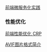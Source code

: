 [前端微服务化实践](https://blog.fundebug.com/2017/08/02/micro_frontend_development/?hmsr=toutiao.io&utm_medium=toutiao.io&utm_source=toutiao.io)

### 性能优化
[前端性能优化 CRP](https://segmentfault.com/a/1190000038264609?name=%E4%BC%98%E5%8C%96&description=&isPrivate=1)

[AVIF图片格式简介](https://www.zhangxinxu.com/wordpress/2020/04/avif-image-format/)